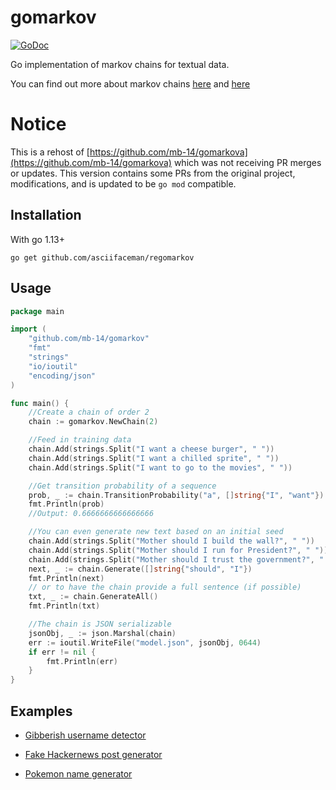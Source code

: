 # gomarkov
[![GoDoc](https://godoc.org/https://github.com/asciifaceman/regomarkov?status.svg)](https://godoc.org/https://github.com/asciifaceman/regomarkov)

Go implementation of markov chains for textual data.

You can find out more about markov chains [here](http://setosa.io/ev/markov-chains/) and [here](https://towardsdatascience.com/introduction-to-markov-chains-50da3645a50d)

# Notice
This is a rehost of [https://github.com/mb-14/gomarkova](https://github.com/mb-14/gomarkova) which was not receiving PR merges or updates. This version contains some PRs from the original project, modifications, and is updated to be `go mod` compatible.

## Installation

With go 1.13+

`go get github.com/asciifaceman/regomarkov`


## Usage
```go
package main

import (
	"github.com/mb-14/gomarkov"
	"fmt"
	"strings"
	"io/ioutil"
	"encoding/json"
)

func main() {
	//Create a chain of order 2
	chain := gomarkov.NewChain(2)

	//Feed in training data
	chain.Add(strings.Split("I want a cheese burger", " "))
	chain.Add(strings.Split("I want a chilled sprite", " "))
	chain.Add(strings.Split("I want to go to the movies", " "))

	//Get transition probability of a sequence
	prob, _ := chain.TransitionProbability("a", []string{"I", "want"})
	fmt.Println(prob)
	//Output: 0.6666666666666666

	//You can even generate new text based on an initial seed
	chain.Add(strings.Split("Mother should I build the wall?", " "))
	chain.Add(strings.Split("Mother should I run for President?", " "))
	chain.Add(strings.Split("Mother should I trust the government?", " "))
	next, _ := chain.Generate([]string{"should", "I"})
	fmt.Println(next)
	// or to have the chain provide a full sentence (if possible)
	txt, _ := chain.GenerateAll()
	fmt.Println(txt)

	//The chain is JSON serializable
	jsonObj, _ := json.Marshal(chain)
	err := ioutil.WriteFile("model.json", jsonObj, 0644)
	if err != nil {
		fmt.Println(err)
	}
}
```
## Examples

- [Gibberish username detector](/examples/gibberish)

- [Fake Hackernews post generator](/examples/fakernews)

- [Pokemon name generator](/examples/pokenamer)